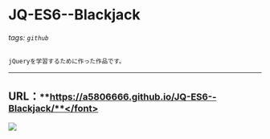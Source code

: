 # JQ-ES6--Blackjack
###### tags: `github` 

```markdown
jQueryを学習するために作った作品です。
```
---
## URL：<font size="4">**https://a5806666.github.io/JQ-ES6--Blackjack/**</font>
![](https://i.imgur.com/pSfwaWr.jpg)
